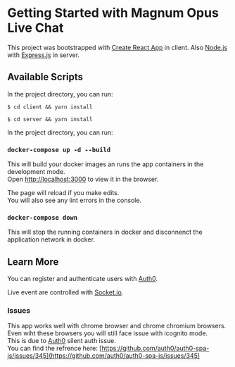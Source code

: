 # Getting Started with Magnum Opus Live Chat

This project was bootstrapped with [Create React App](https://github.com/facebook/create-react-app) in client.
Also [Node.js](https://nodejs.org/en/) with [Express.js](https://expressjs.com/) in server.

## Available Scripts

In the project directory, you can run:
```
$ cd client && yarn install
```
```
$ cd server && yarn install
```

In the project directory, you can run:

### `docker-compose up -d --build`

This will build your docker images an runs the app containers in the development mode.\
Open [http://localhost:3000](http://localhost:3000) to view it in the browser.

The page will reload if you make edits.\
You will also see any lint errors in the console.

### `docker-compose down`

This will stop the running containers in docker and disconnenct the application network in docker.



## Learn More

You can register and authenticate users with [Auth0](https://auth0.com/).

Live event are controlled with [Socket.io](https://socket.io/).

### Issues

This app works well with chrome browser and chrome chromium browsers.\
Even wiht these browsers you will still face issue with icognito mode.\
This is due to [Auth0](https://auth0.com/) silent auth issue.\
You can find the refrence here: [https://github.com/auth0/auth0-spa-js/issues/345](https://github.com/auth0/auth0-spa-js/issues/345)



